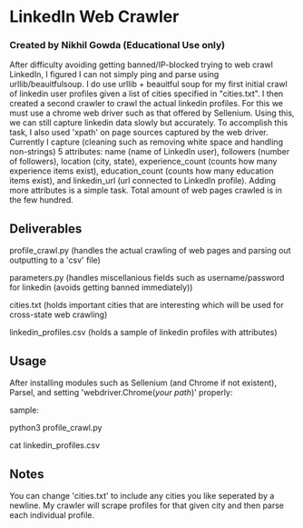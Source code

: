 # LinkedIn Web Crawler
### Created by Nikhil Gowda (Educational Use only)

After difficulty avoiding getting banned/IP-blocked trying to web crawl LinkedIn, I figured I can not simply ping and parse using urllib/beauitfulsoup.
I do use urllib + beauitful soup for my first initial crawl of linkedin user profiles given a  list of cities specified in "cities.txt". I then created a second
crawler to crawl the actual linkedin profiles. For this we must use a chrome web driver such as that offered by Sellenium. Using this, we can still capture linkedin data slowly but accurately. 
To accomplish this task, I also used 'xpath' on page sources captured by the web driver. 
Currently I capture (cleaning such as removing white space and handling non-strings) 5 attributes: name (name of LinkedIn user), followers (number of followers), 
location (city, state), experience_count (counts how many experience items exist), education_count (counts how many education items exist), and linkedin_url 
(url connected to LinkedIn profile). Adding more attributes is a simple task. Total amount of web pages crawled is in the few hundred. 

## Deliverables
profile_crawl.py (handles the actual crawling of web pages and parsing out outputting to a 'csv' file)  

parameters.py (handles miscellanious fields such as username/password for linkedin (avoids getting banned immediately))  

cities.txt (holds important cities that are interesting which will be used for cross-state web crawling)  

linkedin_profiles.csv (holds a sample of linkedin profiles with attributes)  

## Usage
After installing modules such as Sellenium (and Chrome if not existent), Parsel, and setting 'webdriver.Chrome(*your path*)' properly:

sample:  

python3 profile_crawl.py  

cat linkedin_profiles.csv


## Notes
You can change 'cities.txt' to include any cities you like seperated by a newline. My crawler will scrape profiles for that given city and then parse each individual profile. 


